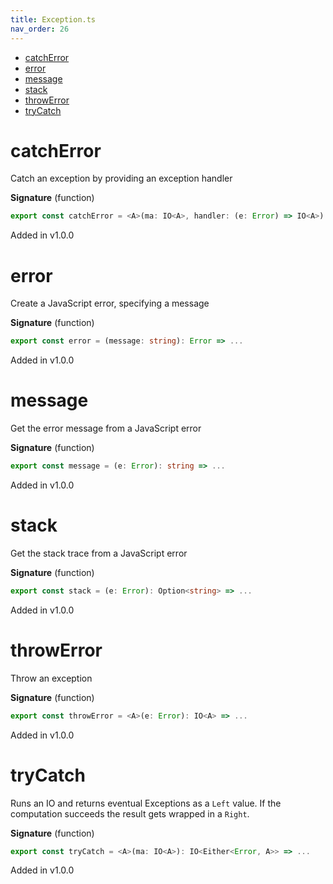 ```yaml
---
title: Exception.ts
nav_order: 26
---
```


<!-- START doctoc generated TOC please keep comment here to allow auto update -->
<!-- DON'T EDIT THIS SECTION, INSTEAD RE-RUN doctoc TO UPDATE -->


- [catchError](#catcherror)
- [error](#error)
- [message](#message)
- [stack](#stack)
- [throwError](#throwerror)
- [tryCatch](#trycatch)

<!-- END doctoc generated TOC please keep comment here to allow auto update -->

# catchError

Catch an exception by providing an exception handler

**Signature** (function)

```ts
export const catchError = <A>(ma: IO<A>, handler: (e: Error) => IO<A>): IO<A> => ...
```

Added in v1.0.0

# error

Create a JavaScript error, specifying a message

**Signature** (function)

```ts
export const error = (message: string): Error => ...
```

Added in v1.0.0

# message

Get the error message from a JavaScript error

**Signature** (function)

```ts
export const message = (e: Error): string => ...
```

Added in v1.0.0

# stack

Get the stack trace from a JavaScript error

**Signature** (function)

```ts
export const stack = (e: Error): Option<string> => ...
```

Added in v1.0.0

# throwError

Throw an exception

**Signature** (function)

```ts
export const throwError = <A>(e: Error): IO<A> => ...
```

Added in v1.0.0

# tryCatch

Runs an IO and returns eventual Exceptions as a `Left` value. If the computation succeeds the result gets wrapped in
a `Right`.

**Signature** (function)

```ts
export const tryCatch = <A>(ma: IO<A>): IO<Either<Error, A>> => ...
```

Added in v1.0.0
